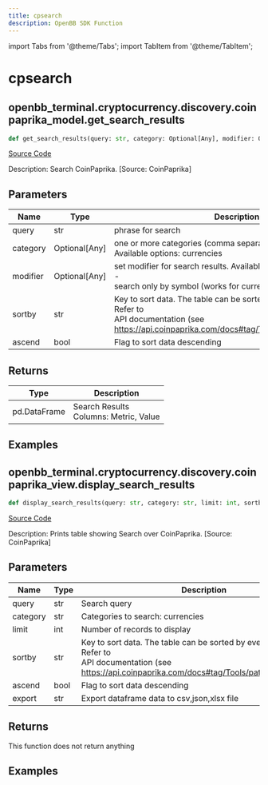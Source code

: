 ```yaml
---
title: cpsearch
description: OpenBB SDK Function
---
```


import Tabs from '@theme/Tabs';
import TabItem from '@theme/TabItem';

# cpsearch

<Tabs>
<TabItem value="model" label="Model" default>

## openbb_terminal.cryptocurrency.discovery.coinpaprika_model.get_search_results

```python title='openbb_terminal/cryptocurrency/discovery/coinpaprika_model.py'
def get_search_results(query: str, category: Optional[Any], modifier: Optional[Any], sortby: str, ascend: bool) -> DataFrame
```
[Source Code](https://github.com/OpenBB-finance/OpenBBTerminal/tree/main/openbb_terminal/cryptocurrency/discovery/coinpaprika_model.py#L27)

Description: Search CoinPaprika. [Source: CoinPaprika]

## Parameters

| Name | Type | Description | Default | Optional |
| ---- | ---- | ----------- | ------- | -------- |
| query | str | phrase for search | None | False |
| category | Optional[Any] | one or more categories (comma separated) to search.<br/>Available options: currencies|exchanges|icos|people|tags<br/>Default: currencies,exchanges,icos,people,tags | currencies | False |
| modifier | Optional[Any] | set modifier for search results. Available options: symbol_search -<br/>search only by symbol (works for currencies only) | None | False |
| sortby | str | Key to sort data. The table can be sorted by every of its columns. Refer to<br/>API documentation (see https://api.coinpaprika.com/docs#tag/Tools/paths/~1search/get) | None | False |
| ascend | bool | Flag to sort data descending | None | False |

## Returns

| Type | Description |
| ---- | ----------- |
| pd.DataFrame | Search Results<br/>Columns: Metric, Value |

## Examples



</TabItem>
<TabItem value="view" label="View">

## openbb_terminal.cryptocurrency.discovery.coinpaprika_view.display_search_results

```python title='openbb_terminal/cryptocurrency/discovery/coinpaprika_view.py'
def display_search_results(query: str, category: str, limit: int, sortby: str, ascend: bool, export: str) -> None
```
[Source Code](https://github.com/OpenBB-finance/OpenBBTerminal/tree/main/openbb_terminal/cryptocurrency/discovery/coinpaprika_view.py#L16)

Description: Prints table showing Search over CoinPaprika. [Source: CoinPaprika]

## Parameters

| Name | Type | Description | Default | Optional |
| ---- | ---- | ----------- | ------- | -------- |
| query | str | Search query | None | False |
| category | str | Categories to search: currencies|exchanges|icos|people|tags|all. Default: all | all | False |
| limit | int | Number of records to display | None | False |
| sortby | str | Key to sort data. The table can be sorted by every of its columns. Refer to<br/>API documentation (see https://api.coinpaprika.com/docs#tag/Tools/paths/~1search/get) | None | False |
| ascend | bool | Flag to sort data descending | None | False |
| export | str | Export dataframe data to csv,json,xlsx file | None | False |

## Returns

This function does not return anything

## Examples



</TabItem>
</Tabs>